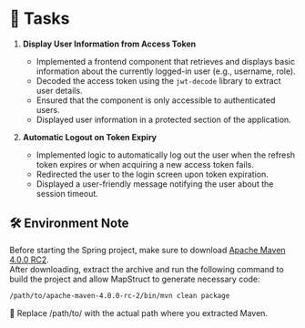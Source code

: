 # 📝 Tasks

1. **Display User Information from Access Token**
   - Implemented a frontend component that retrieves and displays basic information about the currently logged-in user (e.g., username, role).
   - Decoded the access token using the `jwt-decode` library to extract user details.
   - Ensured that the component is only accessible to authenticated users.
   - Displayed user information in a protected section of the application.

2. **Automatic Logout on Token Expiry**
   - Implemented logic to automatically log out the user when the refresh token expires or when acquiring a new access token fails.
   - Redirected the user to the login screen upon token expiration.
   - Displayed a user-friendly message notifying the user about the session timeout.

## 🛠️ Environment Note

Before starting the Spring project, make sure to download [Apache Maven 4.0.0 RC2](https://dlcdn.apache.org/maven/maven-4/4.0.0-rc-2/binaries/).  
After downloading, extract the archive and run the following command to build the project and allow MapStruct to generate necessary code:

```bash
/path/to/apache-maven-4.0.0-rc-2/bin/mvn clean package
````

📌 Replace /path/to/ with the actual path where you extracted Maven.
